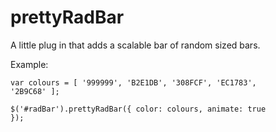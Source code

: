prettyRadBar
============

A little plug in that adds a scalable bar of random sized bars.

Example:

<code>var colours = [ '999999', 'B2E1DB', '308FCF', 'EC1783', '2B9C68' ];</code>

<code>$('#radBar').prettyRadBar({ color: colours, animate: true });</code>




